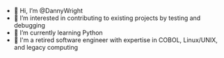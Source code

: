 - 👋 Hi, I’m @DannyWright
- 👀 I’m interested in contributing to existing projects by testing and debugging
- 🌱 I’m currently learning Python
- 💞️ I'm a retired software engineer with expertise in COBOL, Linux/UNIX, and legacy computing

<!---
DannyWright/DannyWright is a ✨ special ✨ repository because its `README.md` (this file) appears on your GitHub profile.
You can click the Preview link to take a look at your changes.
--->
